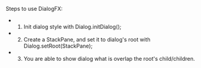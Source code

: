 Steps to use DialogFX:
* 1. Init dialog style with Dialog.initDialog();
* 2. Create a StackPane, and set it to dialog's root with Dialog.setRoot(StackPane);
* 3. You are able to show dialog what is overlap the root's child/children.
